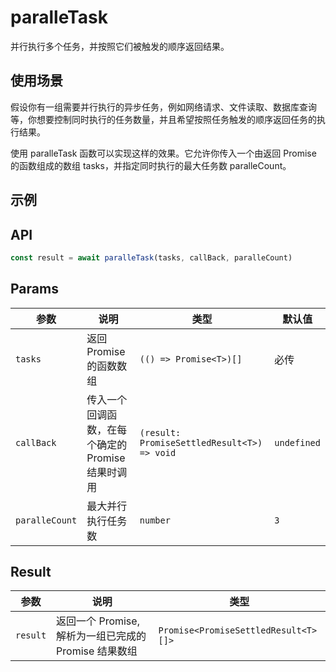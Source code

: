 # paralleTask

并行执行多个任务，并按照它们被触发的顺序返回结果。

## 使用场景

假设你有一组需要并行执行的异步任务，例如网络请求、文件读取、数据库查询等，你想要控制同时执行的任务数量，并且希望按照任务触发的顺序返回任务的执行结果。

使用 paralleTask 函数可以实现这样的效果。它允许你传入一个由返回 Promise 的函数组成的数组 tasks，并指定同时执行的最大任务数 paralleCount。

## 示例

<preview path="./demo.vue"></preview>

## API

```ts
const result = await paralleTask(tasks, callBack, paralleCount)
```

## Params

| 参数           | 说明                                              | 类型                                        | 默认值      |
| -------------- | ------------------------------------------------- | ------------------------------------------- | ----------- |
| `tasks`        | 返回 Promise 的函数数组                           | `(() => Promise<T>)[]`                      | 必传        |
| `callBack`     | 传入一个回调函数，在每个确定的 Promise 结果时调用 | `(result: PromiseSettledResult<T>) => void` | `undefined` |
| `paralleCount` | 最大并行执行任务数                                | `number`                                    | `3`         |

## Result

| 参数     | 说明                                                  | 类型                                 |
| -------- | ----------------------------------------------------- | ------------------------------------ |
| `result` | 返回一个 Promise, 解析为一组已完成的 Promise 结果数组 | `Promise<PromiseSettledResult<T>[]>` |
